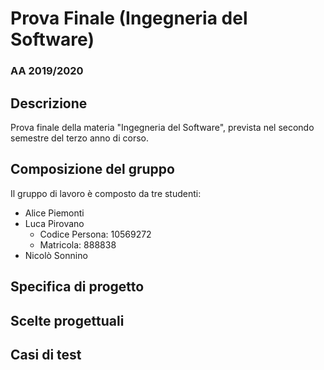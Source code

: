 # Prova Finale (Ingegneria del Software)
### AA 2019/2020
## Descrizione
Prova finale della materia "Ingegneria del Software", prevista nel secondo semestre del terzo anno di corso.
## Composizione del gruppo
Il gruppo di lavoro è composto da tre studenti:
* Alice Piemonti
* Luca Pirovano
    * Codice Persona: 10569272
    * Matricola: 888838
* Nicolò Sonnino
## Specifica di progetto
## Scelte progettuali
## Casi di test